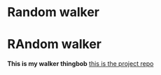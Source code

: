 # Random walker
# RAndom walker
**This is my walker thingbob**
[this is the project repo](https://github.com/iKittyCode/Walker)
